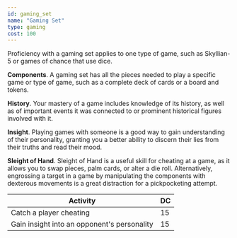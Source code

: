 ```yaml
---
id: gaming_set
name: "Gaming Set"
type: gaming
cost: 100
---
```



Proficiency with a gaming set applies to one type of game, such as Skyllian-5 or games of chance that use dice.

__Components__. A gaming set has all the pieces needed to play a specific game or type of game, such as a complete deck
of cards or a board and tokens.

__History__. Your mastery of a game includes knowledge of its history, as well as of important events it was connected
to or prominent historical figures involved with it.

__Insight__. Playing games with someone is a good way to gain understanding of their personality, granting you a better
ability to discern their lies from their truths and read their mood.


__Sleight of Hand__. Sleight of Hand is a useful skill for cheating at a game, as it allows you to swap pieces, palm cards,
or alter a die roll. Alternatively, engrossing a target in a game by manipulating the components with dexterous
movements is a great distraction for a pickpocketing attempt.

Activity | DC
--- | ---
Catch a player cheating | 15
Gain insight into an opponent's personality	| 15